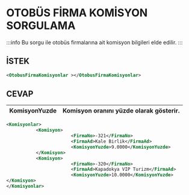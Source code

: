 # OTOBÜS FİRMA KOMİSYON SORGULAMA

:::info
Bu sorgu ile otobüs firmalarına ait komisyon bilgileri elde edilir.
:::

## İSTEK

```xml
<OtobusFirmaKomisyonlar ></OtobusFirmaKomisyonlar>
```

## CEVAP

| KomisyonYuzde | Komisyon oranını yüzde olarak gösterir. |
| ------------- | --------------------------------------- |

```xml
<Komisyonlar>
           <Komisyon>
                        <FirmaNo>-321</FirmaNo>
                        <FirmaAd>Kale Birlik</FirmaAd>
                        <KomisyonYuzde>9.0000</KomisyonYuzde>
           </Komisyon>
           <Komisyon>
                        <FirmaNo>-320</FirmaNo>
                        <FirmaAd>Kapadokya VIP Turizm</FirmaAd>
                        <KomisyonYuzde>10.0000</KomisyonYuzde>
</Komisyon>
</Komisyonlar>
```
